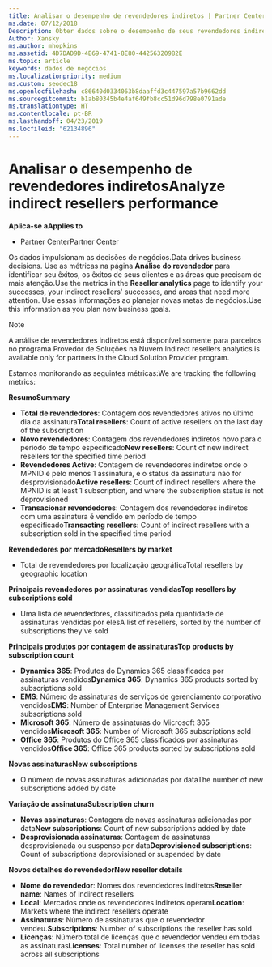 ```yaml
---
title: Analisar o desempenho de revendedores indiretos | Partner Center
ms.date: 07/12/2018
Description: Obter dados sobre o desempenho de seus revendedores indiretos para identificar os sucessos, bem como áreas que talvez precisem de mais atenção.
Author: Xansky
ms.author: mhopkins
ms.assetid: 4D7DAD9D-4B69-4741-8E80-44256320982E
ms.topic: article
keywords: dados de negócios
ms.localizationpriority: medium
ms.custom: seodec18
ms.openlocfilehash: c86640d0334063b8daaffd3c447597a57b9662dd
ms.sourcegitcommit: b1ab80345b4e4af649fb8cc51d96d798e0791ade
ms.translationtype: HT
ms.contentlocale: pt-BR
ms.lasthandoff: 04/23/2019
ms.locfileid: "62134896"
---
```

# <a name="analyze-indirect-resellers-performance"></a><span data-ttu-id="3e288-104">Analisar o desempenho de revendedores indiretos</span><span class="sxs-lookup"><span data-stu-id="3e288-104">Analyze indirect resellers performance</span></span> 

<span data-ttu-id="3e288-105">**Aplica-se a**</span><span class="sxs-lookup"><span data-stu-id="3e288-105">**Applies to**</span></span>
- <span data-ttu-id="3e288-106">Partner Center</span><span class="sxs-lookup"><span data-stu-id="3e288-106">Partner Center</span></span>

<span data-ttu-id="3e288-107">Os dados impulsionam as decisões de negócios.</span><span class="sxs-lookup"><span data-stu-id="3e288-107">Data drives business decisions.</span></span> <span data-ttu-id="3e288-108">Use as métricas na página **Análise do revendedor** para identificar seu êxitos, os êxitos de seus clientes e as áreas que precisam de mais atenção.</span><span class="sxs-lookup"><span data-stu-id="3e288-108">Use the metrics in the **Reseller analytics** page to identify your successes, your indirect resellers' successes, and areas that need more attention.</span></span> <span data-ttu-id="3e288-109">Use essas informações ao planejar novas metas de negócios.</span><span class="sxs-lookup"><span data-stu-id="3e288-109">Use this information as you plan new business goals.</span></span>

> [!NOTE]
> <span data-ttu-id="3e288-110">A análise de revendedores indiretos está disponível somente para parceiros no programa Provedor de Soluções na Nuvem.</span><span class="sxs-lookup"><span data-stu-id="3e288-110">Indirect resellers analytics is available only for partners in the Cloud Solution Provider program.</span></span>

<span data-ttu-id="3e288-111">Estamos monitorando as seguintes métricas:</span><span class="sxs-lookup"><span data-stu-id="3e288-111">We are tracking the following metrics:</span></span>

<span data-ttu-id="3e288-112">**Resumo**</span><span class="sxs-lookup"><span data-stu-id="3e288-112">**Summary**</span></span>  
 - <span data-ttu-id="3e288-113">**Total de revendedores**: Contagem dos revendedores ativos no último dia da assinatura</span><span class="sxs-lookup"><span data-stu-id="3e288-113">**Total resellers**: Count of active resellers on the last day of the subscription</span></span>  
 - <span data-ttu-id="3e288-114">**Novo revendedores**: Contagem dos revendedores indiretos novo para o período de tempo especificado</span><span class="sxs-lookup"><span data-stu-id="3e288-114">**New resellers**: Count of new indirect resellers for the specified time period</span></span>  
 - <span data-ttu-id="3e288-115">**Revendedores Active**: Contagem de revendedores indiretos onde o MPNID é pelo menos 1 assinatura, e o status da assinatura não for desprovisionado</span><span class="sxs-lookup"><span data-stu-id="3e288-115">**Active resellers**: Count of indirect resellers where the MPNID is at least 1 subscription, and where the subscription status is not deprovisioned</span></span>  
 - <span data-ttu-id="3e288-116">**Transacionar revendedores**: Contagem dos revendedores indiretos com uma assinatura é vendido em período de tempo especificado</span><span class="sxs-lookup"><span data-stu-id="3e288-116">**Transacting resellers**: Count of indirect resellers with a subscription sold in the specified time period</span></span>  

<span data-ttu-id="3e288-117">**Revendedores por mercado**</span><span class="sxs-lookup"><span data-stu-id="3e288-117">**Resellers by market**</span></span>  
 - <span data-ttu-id="3e288-118">Total de revendedores por localização geográfica</span><span class="sxs-lookup"><span data-stu-id="3e288-118">Total resellers by geographic location</span></span>  

<span data-ttu-id="3e288-119">**Principais revendedores por assinaturas vendidas**</span><span class="sxs-lookup"><span data-stu-id="3e288-119">**Top resellers by subscriptions sold**</span></span>
 - <span data-ttu-id="3e288-120">Uma lista de revendedores, classificados pela quantidade de assinaturas vendidas por eles</span><span class="sxs-lookup"><span data-stu-id="3e288-120">A list of resellers, sorted by the number of subscriptions they've sold</span></span>  

<span data-ttu-id="3e288-121">**Principais produtos por contagem de assinaturas**</span><span class="sxs-lookup"><span data-stu-id="3e288-121">**Top products by subscription count**</span></span>  
 - <span data-ttu-id="3e288-122">**Dynamics 365**: Produtos do Dynamics 365 classificados por assinaturas vendidos</span><span class="sxs-lookup"><span data-stu-id="3e288-122">**Dynamics 365**: Dynamics 365 products sorted by subscriptions sold</span></span>  
 - <span data-ttu-id="3e288-123">**EMS**: Número de assinaturas de serviços de gerenciamento corporativo vendidos</span><span class="sxs-lookup"><span data-stu-id="3e288-123">**EMS**: Number of Enterprise Management Services subscriptions sold</span></span>  
 - <span data-ttu-id="3e288-124">**Microsoft 365**: Número de assinaturas do Microsoft 365 vendidos</span><span class="sxs-lookup"><span data-stu-id="3e288-124">**Microsoft 365**: Number of Microsoft 365 subscriptions sold</span></span>  
 - <span data-ttu-id="3e288-125">**Office 365**: Produtos do Office 365 classificados por assinaturas vendidos</span><span class="sxs-lookup"><span data-stu-id="3e288-125">**Office 365**: Office 365 products sorted by subscriptions sold</span></span>  

<span data-ttu-id="3e288-126">**Novas assinaturas**</span><span class="sxs-lookup"><span data-stu-id="3e288-126">**New subscriptions**</span></span>  
 - <span data-ttu-id="3e288-127">O número de novas assinaturas adicionadas por data</span><span class="sxs-lookup"><span data-stu-id="3e288-127">The number of new subscriptions added by date</span></span>  

<span data-ttu-id="3e288-128">**Variação de assinatura**</span><span class="sxs-lookup"><span data-stu-id="3e288-128">**Subscription churn**</span></span>  
 - <span data-ttu-id="3e288-129">**Novas assinaturas**: Contagem de novas assinaturas adicionadas por data</span><span class="sxs-lookup"><span data-stu-id="3e288-129">**New subscriptions**: Count of new subscriptions added by date</span></span>  
 - <span data-ttu-id="3e288-130">**Desprovisionada assinaturas**: Contagem de assinaturas desprovisionada ou suspenso por data</span><span class="sxs-lookup"><span data-stu-id="3e288-130">**Deprovisioned subscriptions**: Count of subscriptions deprovisioned or suspended by date</span></span>  

<span data-ttu-id="3e288-131">**Novos detalhes do revendedor**</span><span class="sxs-lookup"><span data-stu-id="3e288-131">**New reseller details**</span></span>  
 - <span data-ttu-id="3e288-132">**Nome do revendedor**: Nomes dos revendedores indiretos</span><span class="sxs-lookup"><span data-stu-id="3e288-132">**Reseller name**: Names of indirect resellers</span></span>  
 - <span data-ttu-id="3e288-133">**Local**: Mercados onde os revendedores indiretos operam</span><span class="sxs-lookup"><span data-stu-id="3e288-133">**Location**: Markets where the indirect resellers operate</span></span>  
 - <span data-ttu-id="3e288-134">**Assinaturas**: Número de assinaturas que o revendedor vendeu.</span><span class="sxs-lookup"><span data-stu-id="3e288-134">**Subscriptions**: Number of subscriptions the reseller has sold</span></span>  
 - <span data-ttu-id="3e288-135">**Licenças**: Número total de licenças que o revendedor vendeu em todas as assinaturas</span><span class="sxs-lookup"><span data-stu-id="3e288-135">**Licenses**: Total number of licenses the reseller has sold across all subscriptions</span></span>  
  
  